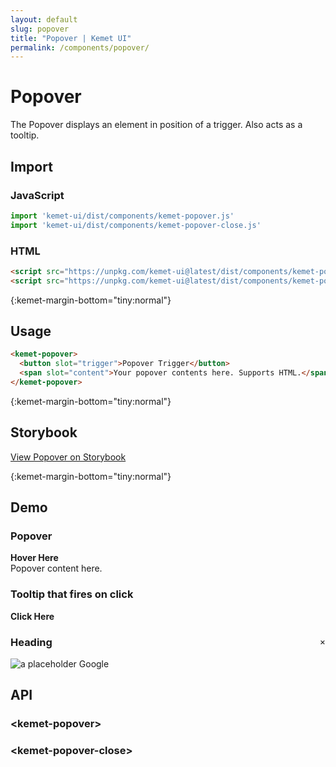 ```yaml
---
layout: default
slug: popover
title: "Popover | Kemet UI"
permalink: /components/popover/
---
```


# Popover

The Popover displays an element in position of a trigger. Also acts as a tooltip.

## Import 

### JavaScript
```javascript
import 'kemet-ui/dist/components/kemet-popover.js'
import 'kemet-ui/dist/components/kemet-popover-close.js'
```
### HTML
```html
<script src="https://unpkg.com/kemet-ui@latest/dist/components/kemet-popover.js" type="module"></script>
<script src="https://unpkg.com/kemet-ui@latest/dist/components/kemet-popover-close.js" type="module"></script>

```


{:kemet-margin-bottom="tiny:normal"}
## Usage

```html
<kemet-popover>
  <button slot="trigger">Popover Trigger</button>
  <span slot="content">Your popover contents here. Supports HTML.</span>
</kemet-popover>
```

{:kemet-margin-bottom="tiny:normal"}
## Storybook

[View Popover on Storybook](https://storybook.kemet.dev/?path=/story/components-kemet-popover--popover)


{:kemet-margin-bottom="tiny:normal"}
## Demo

### Popover 
<docs-showcase>
<kemet-popover id="kemet-popover-demo" effect="fade">
  <strong slot="trigger">Hover Here</strong>
  <div slot="content">Popover content here.</div>
</kemet-popover>
<style>
  #kemet-popover-demo {
    --kemet-popover-width: 245%;
  }
</style>
</docs-showcase>

### Tooltip that fires on click
<docs-showcase caption="Notice that styles were added here. Popover does not make assumptions about how you want to style your content so the following styles were needed to get the demo look and feel.">
<div>
  <style>
    #kemet-popover-demo-tooltip {
      --kemet-popover-width: 320px;
    }
    #kemet-popover-demo-tooltip img {
      max-width: 100%;
    }
    #kemet-popover-demo-tooltip kemet-popover-close {
      float: right;
    }
  </style>
  <kemet-popover id="kemet-popover-demo-tooltip" effect="fade" fire-on="click" tooltip click-outside>
    <strong slot="trigger">Click Here</strong>
    <div slot="content">
      <kemet-popover-close>&times;</kemet-popover-close>
      <h3>Heading</h3>
      <img kemet-margin-bottom="tiny:small" src="http://via.placeholder.com/1920x1080" alt="a placeholder">
      <docs-button reverse link="http://google.com">Google</docs-button>
    </div>
  </kemet-popover>
</div>
</docs-showcase>

## API

### &lt;kemet-popover&gt;
<docs-api-table base-url="{{ site.baseurl }}" component="kemet-popover"></docs-api-table>

### &lt;kemet-popover-close&gt;
<docs-api-table base-url="{{ site.baseurl }}" component="kemet-popover-close"></docs-api-table>
